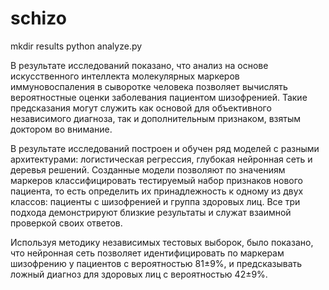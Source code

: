 # schizo

mkdir results
python analyze.py

В результате исследований показано, что анализ на основе искусственного интеллекта молекулярных маркеров иммуновоспаления в сыворотке человека позволяет вычислять вероятностные оценки заболевания пациентом шизофренией. Такие предсказания могут служить как основой для объективного независимого диагноза, так и дополнительным признаком, взятым доктором во внимание. 
 
В результате исследований построен и обучен ряд моделей с разными архитектурами: логистическая регрессия, глубокая нейронная сеть и деревья решений. Созданные модели позволяют по значениям маркеров классифицировать тестируемый набор признаков нового пациента, то есть определить их принадлежность к одному из двух классов: пациенты с шизофренией и группа здоровых лиц. Все три подхода демонстрируют близкие результаты и служат взаимной проверкой своих ответов. 

Используя методику независимых тестовых выборок, было показано, что нейронная сеть позволяет идентифицировать по маркерам шизофрению у пациентов с вероятностью 81±9%, и предсказывать ложный диагноз для здоровых лиц с вероятностью 42±9%.
